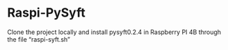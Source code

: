 # Raspi-PySyft

Clone the project locally and install pysyft0.2.4 in Raspberry PI 4B through the file “raspi-syft.sh”
